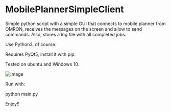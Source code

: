 # MobilePlannerSimpleClient

Simple python script with a simple GUI that connects to mobile planner from OMRON, receives the messages on the screen and allow to send commands.
Also, stores a log file with all completed jobs.

Use Python3, of course. 

Requires PyQt5, install it with pip.

Tested on ubuntu and Windows 10.


![image](https://user-images.githubusercontent.com/121036288/208439665-a03ec8aa-8e1c-4d84-804d-d35a6ecbf6a6.png)


Run with:

python main.py

Enjoy!!
